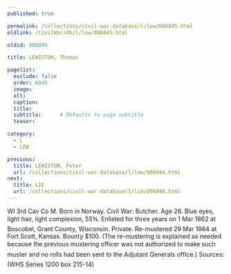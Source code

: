 ```yaml
---
published: true

permalink: /collections/civil-war-database/l/lew/006045.html
oldlink: /CivilWar/db/l/lew/006045.html

oldid: 006045

title: LEWISTON, Thomas

pagelist:
  exclude: false
  order: 6045
  image: 
  alt:
  caption:
  title:
  subtitle:      # Defaults to page subtitle
  teaser:

category: 
  - L 
  - LEW

previous:
  title: LEWISTON, Peter
  url: /collections/civil-war-database/l/lew/006044.html  
next:
  title: LIE
  url: /collections/civil-war-database/l/lie/006046.html   
---
```

WI 3rd Cav Co M. Born in Norway. Civil War: Butcher. Age 26. Blue eyes, light hair, light complexion, 5&#146;5&frac34;&#148;. Enlisted for three years on 1 Mar 1862 at Boscobel, Grant County, Wisconsin. Private. Re-mustered 29 Mar 1864 at Fort Scott, Kansas. Bounty $100. (The re-mustering is explained as needed because &#147;the previous mustering officer was not authorized to make such muster and no rolls had been sent to the Adjutant General&#146;s office.&#148;) Sources: (WHS Series 1200 box 215-14)